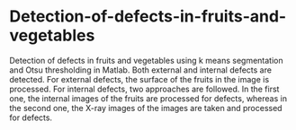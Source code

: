 # Detection-of-defects-in-fruits-and-vegetables
Detection of defects in fruits and vegetables using k means segmentation and Otsu thresholding in Matlab. Both external and internal defects are detected. For external defects, the surface of the fruits in the image is processed. For internal defects, two approaches are followed. In the first one, the internal images of the fruits are processed for defects, whereas in the second one, the X-ray images of the images are taken and processed for defects.
